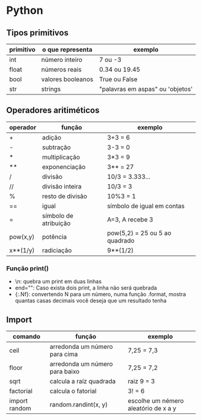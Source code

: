 # Python 
## Tipos primitivos
primitivo| o que representa|exemplo
-----|-------------|-------|
int| número inteiro|7 ou -3
float|números reais|0.34 ou 19.45
bool|valores booleanos| True ou False
str|strings|"palavras em aspas" ou 'objetos'

## Operadores aritiméticos
operador|função|exemplo|
--------|------|-------|
+|adição|3+3 = 6
-|subtração|3-3 = 0
*|multiplicação|3*3 = 9
**|exponenciação|3** = 27
/|divisão|10/3 = 3.333...
//|divisão inteira|10/3 = 3
%|resto de divisão|10%3 = 1
==|igual|símbolo de igual em contas
=|símbolo de atribuição| A=3, A recebe 3
pow(x,y)|potência|pow(5,2) = 25 ou 5 ao quadrado
x**(1/y)|radiciação|9**(1/2)

### Função print()
- \n: quebra um print em duas linhas
- end="": Caso exista dois print, a linha não será quebrada
- {:.Nf}: convertendo N para um número, numa função .format, mostra quantas casas decimais você deseja que um resultado tenha 


## Import
comando|função|exemplo|
--------|------|-------|
ceil|arredonda um número para cima|7,25 = 7,3
floor|arredonda um número para baixo|7,25 = 7,2
sqrt|calcula a raíz quadrada|raiz 9 = 3
factorial|calcula o fatorial|3! = 6
import random|random.randint(x, y)|escolhe um némero aleatório de x a y
